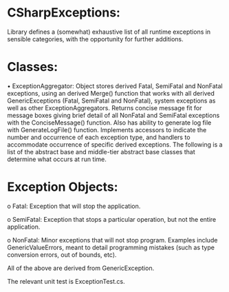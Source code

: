 # CSharpExceptions:

Library defines a (somewhat) exhaustive list of all runtime exceptions in sensible categories, with the opportunity for further additions.

# Classes:

•	ExceptionAggregator: Object stores derived Fatal, SemiFatal and NonFatal exceptions, using an derived Merge() function that works with all derived GenericExceptions (Fatal, SemiFatal and NonFatal), system exceptions as well as other ExceptionAggregators. Returns concise message fit for message boxes giving brief detail of all NonFatal and SemiFatal exceptions with the ConciseMessage() function. Also has ability to generate log file with GenerateLogFile() function. Implements accessors to indicate the number and occurrence of each exception type, and handlers to accommodate occurrence of specific derived exceptions. The following is a list of the abstract base and middle-tier abstract base classes that determine what occurs at run time.

# Exception Objects:

o Fatal: Exception that will stop the application. 

o	SemiFatal: Exception that stops a particular operation, but not the entire application.

o	NonFatal: Minor exceptions that will not stop program. Examples include GenericValueErrors, meant to detail programming mistakes (such as type conversion errors, out of bounds, etc).

All of the above are derived from GenericException. 

The relevant unit test is ExceptionTest.cs.
